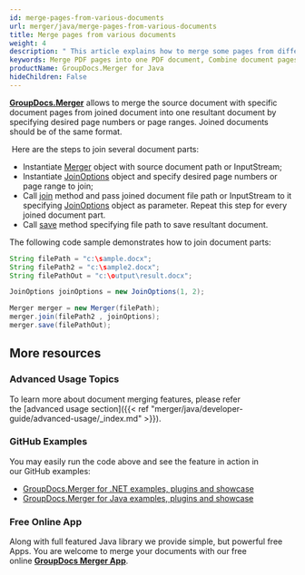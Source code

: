 ```yaml
---
id: merge-pages-from-various-documents
url: merger/java/merge-pages-from-various-documents
title: Merge pages from various documents
weight: 4
description: " This article explains how to merge some pages from different documents into single PDF, DOCX, Excel or PowerPoint document using GroupDocs.Merger for Java."
keywords: Merge PDF pages into one PDF document, Combine document pages into single document, Merge pages into document using GroupDocs.Merger for Java
productName: GroupDocs.Merger for Java
hideChildren: False
---
```

[**GroupDocs.Merger**](https://products.groupdocs.com/merger/java) allows to merge the source document with specific document pages from joined document into one resultant document by specifying desired page numbers or page ranges. Joined documents should be of the same format.

 Here are the steps to join several document parts:

*   Instantiate [Merger](https://apireference.groupdocs.com/java/merger/com.groupdocs.merger/Merger) object with source document path or InputStream;
*   Instantiate [JoinOptions](https://apireference.groupdocs.com/java/merger/com.groupdocs.merger.domain.options/JoinOptions) object and specify desired page numbers or page range to join;
*   Call [join](https://apireference.groupdocs.com/java/merger/com.groupdocs.merger/Merger#join(java.lang.String,%20com.groupdocs.merger.domain.options.interfaces.IJoinOptions)) method and pass joined document file path or InputStream to it specifying [JoinOptions](https://apireference.groupdocs.com/java/merger/com.groupdocs.merger.domain.options/JoinOptions) object as parameter. Repeat this step for every joined document part.
*   Call [save](https://apireference.groupdocs.com/java/merger/com.groupdocs.merger/Merger#save(java.lang.String)) method specifying file path to save resultant document.

The following code sample demonstrates how to join document parts:

```java
String filePath = "c:\sample.docx";
String filePath2 = "c:\sample2.docx";
String filePathOut = "c:\output\result.docx";

JoinOptions joinOptions = new JoinOptions(1, 2);

Merger merger = new Merger(filePath);
merger.join(filePath2 , joinOptions);
merger.save(filePathOut);
```

## More resources
### Advanced Usage Topics 
To learn more about document merging features, please refer the [advanced usage section]({{< ref "merger/java/developer-guide/advanced-usage/_index.md" >}}).

### GitHub Examples 
You may easily run the code above and see the feature in action in our GitHub examples:
*   [GroupDocs.Merger for .NET examples, plugins and showcase](https://github.com/groupdocs-merger/GroupDocs.Merger-for-.NET)    
*   [GroupDocs.Merger for Java examples, plugins and showcase](https://github.com/groupdocs-merger/GroupDocs.Merger-for-Java)

### Free Online App 
Along with full featured Java library we provide simple, but powerful free Apps.
You are welcome to merge your documents with our free online **[GroupDocs Merger App](https://products.groupdocs.app/merger)**.
